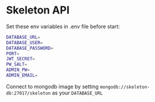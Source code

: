 # Skeleton API

Set these env variables in .env file before start:

```bash
DATABASE_URL=
DATABASE_USER=
DATABASE_PASSWORD=
PORT=
JWT_SECRET=
PW_SALT=
ADMIN_PW=
ADMIN_EMAIL=
```

Connect to mongodb image by setting `mongodb://skeleton-db:27017/skeleton` as your `DATABASE_URL`
